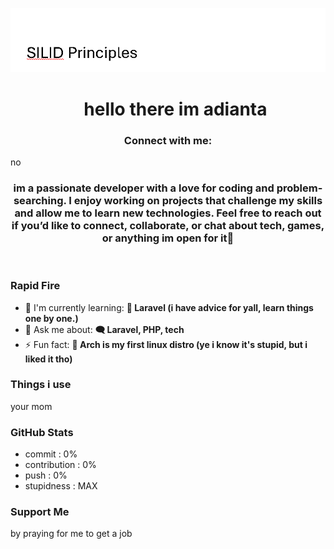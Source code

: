 ![HeaderImage](https://raw.githubusercontent.com/Kling777/Kling777/refs/heads/main/Screenshot%202024-12-18%20075333.png)

<div align="center" id="toc">
  <ul style="list-style: none">
    <summary>
      <h1>
        hello there im adianta
      </h1>
    </summary>
  </ul>
</div>

**<h3 align="center">Connect with me:</h3>** 
no

 **<h3 align="center">im a passionate developer with a love for coding and problem-searching. I enjoy working on projects that challenge my skills and allow me to learn new technologies.
Feel free to reach out if you’d like to connect, collaborate, or chat about tech, games, or anything im open for it👀</h3>**

<br>

**<h3 align="left">Rapid Fire</h3>**

- 🌱 I'm currently learning: **📖 Laravel (i have advice for yall, learn things one by one.)**
- 💬 Ask me about: **🗨️ Laravel, PHP, tech**
- ⚡ Fun fact: **🐧 Arch is my first linux distro (ye i know it's stupid, but i liked it tho)**

 **<h3 align="left">Things i use</h3>**

your mom

 **<h3 align="left">GitHub Stats</h3>**
 
- commit : 0%
- contribution : 0%
- push : 0%
- stupidness : MAX

 **<h3 align="left">Support Me</h3>**

by praying for me to get a job

